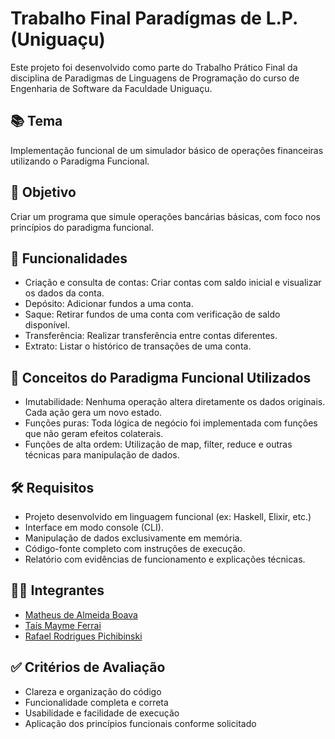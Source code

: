 
# Trabalho Final Paradígmas de L.P. (Uniguaçu)

Este projeto foi desenvolvido como parte do Trabalho Prático Final da disciplina de Paradigmas de Linguagens de Programação do curso de Engenharia de Software da Faculdade Uniguaçu.


## 📚 Tema

Implementação funcional de um simulador básico de operações financeiras utilizando o Paradigma Funcional.


## 🎯 Objetivo

Criar um programa que simule operações bancárias básicas, com foco nos princípios do paradigma funcional.
## 🧩 Funcionalidades

- Criação e consulta de contas: Criar contas com saldo inicial e visualizar os dados da conta.
- Depósito: Adicionar fundos a uma conta.
- Saque: Retirar fundos de uma conta com verificação de saldo disponível.
- Transferência: Realizar transferência entre contas diferentes.
- Extrato: Listar o histórico de transações de uma conta.
## 🧠 Conceitos do Paradigma Funcional Utilizados

- Imutabilidade: Nenhuma operação altera diretamente os dados originais. Cada ação gera um novo estado.
- Funções puras: Toda lógica de negócio foi implementada com funções que não geram efeitos colaterais.
- Funções de alta ordem: Utilização de map, filter, reduce e outras técnicas para manipulação de dados.
## 🛠 Requisitos

- Projeto desenvolvido em linguagem funcional (ex: Haskell, Elixir, etc.)
- Interface em modo console (CLI).
- Manipulação de dados exclusivamente em memória.
- Código-fonte completo com instruções de execução.
- Relatório com evidências de funcionamento e explicações técnicas.
## 👨‍💻 Integrantes

- [Matheus de Almeida Boava](https://www.github.com/maboava)
- [Taís Mayme Ferrai](https://github.com/Tais1905)
- [Rafael Rodrigues Pichibinski](https://github.com/Tais1905)


## ✅ Critérios de Avaliação
- Clareza e organização do código
- Funcionalidade completa e correta
- Usabilidade e facilidade de execução
- Aplicação dos princípios funcionais conforme solicitado